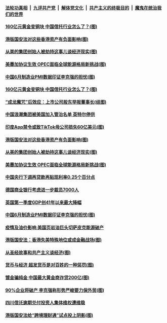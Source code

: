 

####  [法轮功真相](../../../../basic/blob/master/README.md?t=07021302) &nbsp;|&nbsp; [九评共产党](../../../../9ping.md/blob/master/README.md?t=07021302) &nbsp;|&nbsp; [解体党文化](../../../../jtdwh.md/blob/master/README.md?t=07021302)  &nbsp;|&nbsp; [共产主义的终极目的](../../../../gczydzjmd.md/blob/master/README.md?t=07021302) &nbsp;|&nbsp; [魔鬼在统治我们的世界](../../../../mgztzwmdsj.md/blob/master/README.md?t=07021302) 

#### [160亿元黄金变铜块 中国信托行业怎么了？(图)](../pages/p5/938358.md?t=07021302) 

#### [港版国安法对这些香港资产有负面影响(图)](../pages/p5/938357.md?t=07021302) 

#### [从美的集团创始人被劫持这事儿谈经济现实(图)](../pages/p5/938344.md?t=07021302) 

#### [美墨加协议生效 OPEC面临全球能源格局新挑战(图)](../pages/p5/938340.md?t=07021302) 


#### [中国6月制造业PMI数据印证李克强的担忧(图)](../pages/p5/938245.md?t=07021302) 

#### [160亿元黄金变铜块 中国信托行业怎么了？(图)](../pages/p5/938358.md?t=07021302) 

#### [“成龙魔咒”后效应：上市公司股东举报董事长(组图)](../pages/p5/938368.md?t=07021302) 

#### [中国浪潮集团被美国加入管治名单 英特尔停供](../pages/p5/938365.md?t=07021302) 

#### [印度App禁令或致TikTok母公司损失60亿美元(图)](../pages/p5/938364.md?t=07021302) 

#### [港版国安法对这些香港资产有负面影响(图)](../pages/p5/938357.md?t=07021302) 

#### [从美的集团创始人被劫持这事儿谈经济现实(图)](../pages/p5/938344.md?t=07021302) 

#### [美墨加协议生效 OPEC面临全球能源格局新挑战(图)](../pages/p5/938340.md?t=07021302) 


#### [中国央行下调再贷款再贴现利率0.25个百分点](../pages/p5/938264.md?t=07021302) 

#### [德国商业银行考虑进一步裁员7000人](../pages/p5/938262.md?t=07021302) 

#### [英国第一季度GDP创41年以来最大降幅](../pages/p5/938261.md?t=07021302) 

#### [中国6月制造业PMI数据印证李克强的担忧(图)](../pages/p5/938245.md?t=07021302) 

#### [疫情及油价影响 美国页岩油巨头切萨皮克能源破产](../pages/p5/938232.md?t=07021302) 

#### [港版国安法：香港失美特殊地位或成金融战场(图)](../pages/p5/938230.md?t=07021302) 

#### [从圣经故事和共产主义谈经济(图)](../pages/p5/938133.md?t=07021302) 

#### [货币与经济 超发货币是对百姓的一种惩罚(图)](../pages/p5/938130.md?t=07021302) 

#### [镀金骗纯金 中国最大黄金商诈贷200亿(图)](../pages/p5/938160.md?t=07021302) 

#### [90%企业将破产 李克强称形势严峻要力保外贸(图)](../pages/p5/938142.md?t=07021302) 

#### [四川信讬逾期兑付投资人集体维权遭维稳](../pages/p5/938159.md?t=07021302) 

#### [港版国安法给“跨境理财通”试点投上阴影(图)](../pages/p5/938156.md?t=07021302) 

